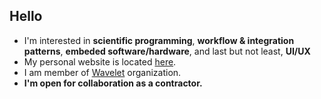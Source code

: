 ## Hello

- I'm interested in __scientific programming__, __workflow & integration patterns__, __embeded software/hardware__, and last but not least, __UI/UX__
- My personal website is located [here](https://www.wavelet.space/vault/).
- I am member of [Wavelet](https://github.com/wavelet-space) organization.
- **I'm open for collaboration as a contractor.**
